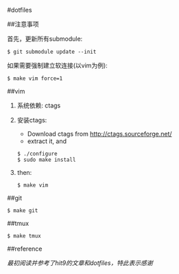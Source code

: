 #dotfiles

##注意事项

首先，更新所有submodule:

    $ git submodule update --init

如果需要强制建立软连接(以vim为例):

    $ make vim force=1

##vim

1. 系统依赖: ctags

2. 安装ctags:

    * Download ctags from <http://ctags.sourceforge.net/>
    * extract it, and

    ```
    $ ./configure
    $ sudo make install
    ```

3. then:

    ```
    $ make vim
    ```

##git

    $ make git
     
##tmux

    $ make tmux

##reference

*最初阅读并参考了hit9的文章和dotfiles，特此表示感谢*

